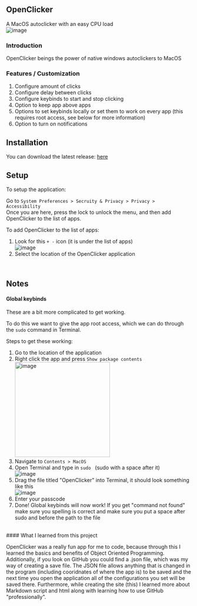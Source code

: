 ## OpenClicker

A MacOS autoclicker with an easy CPU load<br>
![image](https://user-images.githubusercontent.com/105139789/177389541-377b0a07-c01e-4050-a310-5ff8aef7cf20.png)<br>

### Introduction

OpenClicker beings the power of native windows autoclickers to MacOS<br>

### Features / Customization

1. Configure amount of clicks
2. Configure delay between clicks
3. Configure keybinds to start and stop clicking
4. Option to keep app above apps
5. Options to set keybinds locally or set them to work on every app (this requires root access, see below for more information)
6. Option to turn on notifications

## Installation

You can download the latest release: [here](https://github.com/darkmatter684/OpenClicker/raw/gh-pages/OpenClicker-x64.zip)

## Setup 

To setup the application:

Go to ``System Preferences > Secruity & Privacy > Privacy > Accessibility``<br>
Once you are here, press the lock to unlock the menu, and then add OpenClicker to the list of apps.<br>

To add OpenClicker to the list of apps:</summary>
  
1. Look for this ``+ -`` icon (it is under the list of apps)<br>![image](https://user-images.githubusercontent.com/105139789/177392661-133d37aa-9729-4cc0-8795-fe4f886ee91a.png)<br>
2. Select the location of the OpenClicker application

<br>

## Notes

#### Global keybinds
These are a bit more complicated to get working.

To do this we want to give the app root access, which we can do through the ``sudo`` command in Terminal.<br>

Steps to get these working:
1. Go to the location of the application
2. Right click the app and press ``Show package contents`` <br><img width="258" alt="image" src="https://user-images.githubusercontent.com/105139789/177393696-d93c3d52-77b1-4e8c-be52-e9c91714f725.png">
3. Navigate to ``Contents > MacOS``
4. Open Terminal and type in ``sudo `` (sudo with a space after it) <br> ![image](https://user-images.githubusercontent.com/105139789/177394161-3fef73a6-3d26-4069-ac02-032b247f6f36.png) 
5. Drag the file titled "OpenClicker" into Terminal, it should look something like this <br>![image](https://user-images.githubusercontent.com/105139789/177394586-e0e2ad4f-0f9b-473a-b284-e3071e9a9e07.png)
6. Enter your passcode
7. Done! Global keybinds will now work! 
If you get "command not found" make sure you spelling is correct and make sure you put a space after sudo and before the path to the file
<br>
#### What I learned from this project

<p>OpenClicker was a really fun app for me to code, because through this I learned the basics and benefits of Object Oriented Programming. Additionally, if you look on GitHub you could find a .json file, which was my way of creating a save file. The JSON file allows anything that is changed in the program (including cooridnates of where the app is) to be saved and the next time you open the application all of the configurations you set will be saved there. Furthermore, while creating the site (this) I learned more about Markdown script and html along with learning how to use GitHub "professionally".





